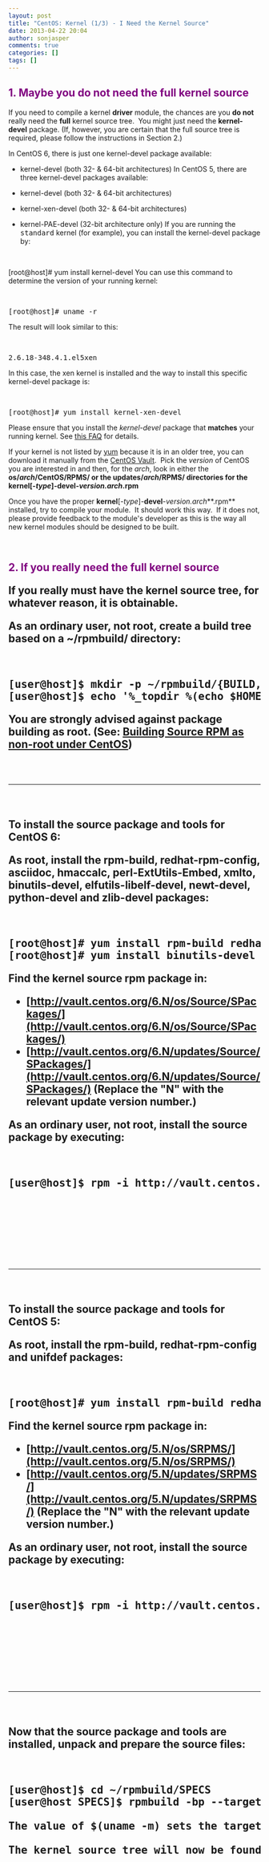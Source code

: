 ```yaml
---
layout: post
title: "CentOS: Kernel (1/3) - I Need the Kernel Source"
date: 2013-04-22 20:04
author: sonjasper
comments: true
categories: []
tags: []
---
```



## 




## <span style="color: #800080;">1. Maybe you do not need the full kernel source</span>


If you need to compile a kernel **driver** module, the chances are you **do not** really need the **full** kernel source tree.  You might just need the **kernel-devel** package. (If, however, you are certain that the full source tree is required, please follow the instructions in Section 2.)

In CentOS 6, there is just one kernel-devel package available:


*   kernel-devel (both 32- &amp; 64-bit architectures)
In CentOS 5, there are three kernel-devel packages available:


*   kernel-devel (both 32- &amp; 64-bit architectures)
*   kernel-xen-devel (both 32- &amp; 64-bit architectures)
*   kernel-PAE-devel (32-bit architecture only)
If you are running the <tt>standard</tt> kernel (for example), you can install the kernel-devel package by:

&nbsp;


[root@host]# yum install kernel-devel</pre>
You can use this command to determine the version of your running kernel:

&nbsp;
<pre>[root@host]# uname -r</pre>
The result will look similar to this:

&nbsp;
<pre>2.6.18-348.4.1.el5xen</pre>
In this case, the xen kernel is installed and the way to install this specific kernel-devel package is:

&nbsp;
<pre>[root@host]# yum install kernel-xen-devel</pre>
Please ensure that you install the *kernel-devel* package that **matches** your running kernel. See [this FAQ](http://wiki.centos.org/FAQ/CentOS5#head-a6c98b9ff863c83b342649f3373a14bcab76436b) for details.

If your kernel is not listed by [yum](http://wiki.centos.org/PackageManagement/Yum) because it is in an older tree, you can download it manually from the [CentOS Vault](http://vault.centos.org/).  Pick the *version* of CentOS you are interested in and then, for the *arch*, look in either the **os/***arch*/**CentOS**/**RPMS**/ or the **updates**/*arch*/**RPMS**/ directories for the **kernel**[-*type*]-**devel**-*version.arch***.rpm**

Once you have the proper **kernel**[-*type*]-**devel**-*version.arch***.rpm** installed, try to compile your module.  It should work this way.  If it does not, please provide feedback to the module's developer as this is the way all new kernel modules should be designed to be built.

&nbsp;
<h2 id="head-a8dae925eec15786df9f6f8c918eff16bf67be0d"><span style="color: #800080;">2. If you really need the full kernel source</span>
    
    
If you really must have the kernel source tree, for whatever reason, it is obtainable.

As an ordinary user, **not root**, create a build tree based on a ~/rpmbuild/ directory:

&nbsp;
<pre>[user@host]$ mkdir -p ~/rpmbuild/{BUILD,BUILDROOT,RPMS,SOURCES,SPECS,SRPMS}
[user@host]$ echo '%_topdir %(echo $HOME)/rpmbuild' &gt; ~/.rpmmacros</pre>
You are **strongly** advised **against** package building as root. (See: [Building Source RPM as non-root under CentOS](http://www.owlriver.com/tips/non-root/))

&nbsp;

<hr />

&nbsp;

**To install the source package and tools for CentOS 6**:

As root, install the rpm-build, redhat-rpm-config, asciidoc, hmaccalc, perl-ExtUtils-Embed, xmlto, binutils-devel, elfutils-libelf-devel, newt-devel, python-devel and zlib-devel packages:

&nbsp;
<pre>[root@host]# yum install rpm-build redhat-rpm-config asciidoc hmaccalc perl-ExtUtils-Embed xmlto 
[root@host]# yum install binutils-devel elfutils-libelf-devel newt-devel python-devel zlib-devel</pre>
Find the kernel source rpm package in:


*   [http://vault.centos.org/6.N/os/Source/SPackages/](http://vault.centos.org/6.N/os/Source/SPackages/)
*   [http://vault.centos.org/6.N/updates/Source/SPackages/](http://vault.centos.org/6.N/updates/Source/SPackages/)
(Replace the "N" with the relevant update version number.)

As an ordinary user, **not root**, install the source package by executing:

&nbsp;
<pre>[user@host]$ rpm -i http://vault.centos.org/6.4/updates/Source/SPackages/kernel-2.6.32-358.2.1.el6.src.rpm 2&gt;&amp;1 | grep -v mock</pre>
&nbsp;

&nbsp;

&nbsp;

<hr />

&nbsp;

**To install the source package and tools for CentOS 5**:

As root, install the rpm-build, redhat-rpm-config and unifdef packages:

&nbsp;
<pre>[root@host]# yum install rpm-build redhat-rpm-config unifdef</pre>
Find the kernel source rpm package in:


*   [http://vault.centos.org/5.N/os/SRPMS/](http://vault.centos.org/5.N/os/SRPMS/)
*   [http://vault.centos.org/5.N/updates/SRPMS/](http://vault.centos.org/5.N/updates/SRPMS/)
(Replace the "N" with the relevant update version number.)

As an ordinary user, **not root**, install the source package by executing:

&nbsp;
<pre>[user@host]$ rpm -i http://vault.centos.org/5.9/updates/SRPMS/kernel-2.6.18-348.4.1.el5.src.rpm 2&gt;&amp;1 | grep -v mock</pre>
&nbsp;

&nbsp;

&nbsp;

<hr />

&nbsp;

**Now that the source package and tools are installed, unpack and prepare the source files**:

&nbsp;
<pre>[user@host]$ cd ~/rpmbuild/SPECS
[user@host SPECS]$ rpmbuild -bp --target=$(uname -m) kernel.spec

The value of $(uname -m) sets the target to the architecture of your current kernel. This is generally accepted, as most people will need either i686 or x86_64 as the target.

The kernel source tree will now be found under the <tt>~/rpmbuild/BUILD/kernel*/linux*/</tt> directory.
